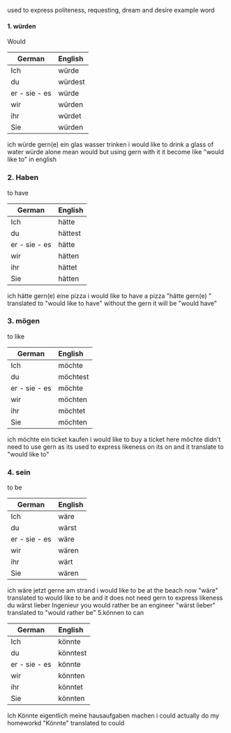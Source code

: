 used to express politeness, requesting, dream and desire
example word

#### 1. würden
Would

| German  | English |
|---------|:--------|
|   Ich   |    würde   |
|   du    |    würdest  |
|er - sie - es | würde|
|wir | würden|
|ihr|würdet|
|Sie| würden|

ich würde gern(e) ein glas wasser trinken
i would like to drink a glass of water
würde alone mean would
but using gern with it it become like
"would like to"  in english
### 2. Haben
to have

| German  | English |
|---------|:--------|
|   Ich   |    hätte   |
|   du    |    hättest  |
|er - sie - es | hätte|
|wir | hätten|
|ihr|hättet|
|Sie| hätten|

ich hätte gern(e) eine pizza
i would like to have a pizza
"hätte gern(e) " translated to "would like to have"
without the gern it will be "would have"
### 3. mögen
to like

| German  | English |
|---------|:--------|
|   Ich   |    möchte   |
|   du    |    möchtest  |
|er - sie - es | möchte|
|wir | möchten|
|ihr|möchtet|
|Sie| möchten| 

ich möchte ein ticket kaufen
i would like to buy a ticket
here möchte didn't need to use gern as its used to express likeness on its on
and it translate to "would like to"

### 4. sein
to be

| German  | English |
|---------|:--------|
|   Ich   |    wäre   |
|   du    |    wärst  |
|er - sie - es | wäre|
|wir | wären|
|ihr|wärt|
|Sie| wären|
ich wäre jetzt gerne am strand
i would like to be at the beach now
"wäre" translated to would like to be
and it does not need gern to express likeness
du wärst lieber Ingenieur
you would rather be an engineer
"wärst lieber" translated to "would rather be"
5.können
to can

| German  | English |
|---------|:--------|
|   Ich   |    könnte   |
|   du    |    könntest  |
|er - sie - es | könnte|
|wir | könnten|
|ihr|könntet|
|Sie| könnten|

Ich Könnte eigentlich meine hausaufgaben machen
i could actually do my homeworkd
"Könnte" translated to could